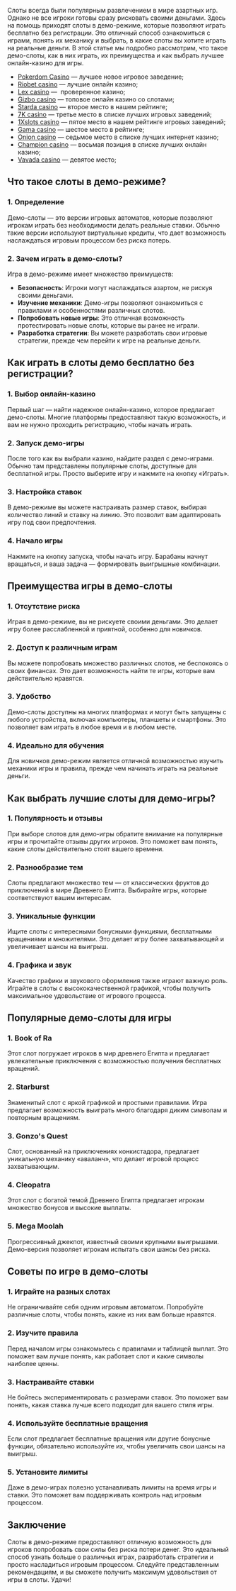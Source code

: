 Слоты всегда были популярным развлечением в мире азартных игр. Однако не все игроки готовы сразу рисковать своими деньгами. Здесь на помощь приходят слоты в демо-режиме, которые позволяют играть бесплатно без регистрации. Это отличный способ ознакомиться с играми, понять их механику и выбрать, в какие слоты вы хотите играть на реальные деньги. В этой статье мы подробно рассмотрим, что такое демо-слоты, как в них играть, их преимущества и как выбрать лучшее онлайн-казино для игры.

* [Pokerdom Casino](https://brandplay.link/FwVc4f) — лучшее новое игровое заведение;
* [Riobet casino](https://brandplay.link/TnjsxFvH) — лучшие онлайн казино;
* [Lex casino](https://brandplay.link/VMqNXPFs) —  проверенное казино;
* [Gizbo casino](https://brandplay.link/rvzLrVLp) — топовое онлайн казино со слотами;
* [Starda casino](https://brandplay.link/HDcDrxLk) — второе место в нашем рейтинге;
* [7K casino](https://brandplay.link/dd46bNgD) — третье место в списке лучших игровых заведений;
* [1Xslots casino](https://brandplay.link/J2ZbqMPZ) — пятое место в нашем рейтинге игровых заведений;
* [Gama casino](https://brandplay.link/RD52jZbL) — шестое место в рейтинге;
* [Onion casino](https://brandplay.link/8LcS6Djb) — седьмое место в списке лучших интернет казино;
* [Champion casino](https://temon-gter.cfd/go/9n8?p56190p303844p3509t17502) — восьмая позиция в списке лучших онлайн казино;
* [Vavada casino](https://vavadapartner.pro/?promo=75590753-cc8b-4c4a-8d71-99b7a2293439-jud\&target=register) — девятое место;

## Что такое слоты в демо-режиме?

### 1. Определение

Демо-слоты — это версии игровых автоматов, которые позволяют игрокам играть без необходимости делать реальные ставки. Обычно такие версии используют виртуальные кредиты, что дает возможность наслаждаться игровым процессом без риска потерь.

### 2. Зачем играть в демо-слоты?

Игра в демо-режиме имеет множество преимуществ:

* **Безопасность**: Игроки могут наслаждаться азартом, не рискуя своими деньгами.
* **Изучение механики**: Демо-игры позволяют ознакомиться с правилами и особенностями различных слотов.
* **Попробовать новые игры**: Это отличная возможность протестировать новые слоты, которые вы ранее не играли.
* **Разработка стратегии**: Вы можете разработать свои игровые стратегии, прежде чем перейти к игре на реальные деньги.

## Как играть в слоты демо бесплатно без регистрации?

### 1. Выбор онлайн-казино

Первый шаг — найти надежное онлайн-казино, которое предлагает демо-слоты. Многие платформы предоставляют такую возможность, и вам не нужно проходить регистрацию, чтобы начать играть.

### 2. Запуск демо-игры

После того как вы выбрали казино, найдите раздел с демо-играми. Обычно там представлены популярные слоты, доступные для бесплатной игры. Просто выберите игру и нажмите на кнопку «Играть».

### 3. Настройка ставок

В демо-режиме вы можете настраивать размер ставок, выбирая количество линий и ставку на линию. Это позволит вам адаптировать игру под свои предпочтения.

### 4. Начало игры

Нажмите на кнопку запуска, чтобы начать игру. Барабаны начнут вращаться, и ваша задача — формировать выигрышные комбинации.

## Преимущества игры в демо-слоты

### 1. Отсутствие риска

Играя в демо-режиме, вы не рискуете своими деньгами. Это делает игру более расслабленной и приятной, особенно для новичков.

### 2. Доступ к различным играм

Вы можете попробовать множество различных слотов, не беспокоясь о своих финансах. Это дает возможность найти те игры, которые вам действительно нравятся.

### 3. Удобство

Демо-слоты доступны на многих платформах и могут быть запущены с любого устройства, включая компьютеры, планшеты и смартфоны. Это позволяет вам играть в любое время и в любом месте.

### 4. Идеально для обучения

Для новичков демо-режим является отличной возможностью изучить механики игры и правила, прежде чем начинать играть на реальные деньги.

## Как выбрать лучшие слоты для демо-игры?

### 1. Популярность и отзывы

При выборе слотов для демо-игры обратите внимание на популярные игры и прочитайте отзывы других игроков. Это поможет вам понять, какие слоты действительно стоят вашего времени.

### 2. Разнообразие тем

Слоты предлагают множество тем — от классических фруктов до приключений в мире Древнего Египта. Выбирайте игры, которые соответствуют вашим интересам.

### 3. Уникальные функции

Ищите слоты с интересными бонусными функциями, бесплатными вращениями и множителями. Это делает игру более захватывающей и увеличивает шансы на выигрыш.

### 4. Графика и звук

Качество графики и звукового оформления также играют важную роль. Играйте в слоты с высококачественной графикой, чтобы получить максимальное удовольствие от игрового процесса.

## Популярные демо-слоты для игры

### 1. **Book of Ra**

Этот слот погружает игроков в мир древнего Египта и предлагает увлекательные приключения с возможностью получения бесплатных вращений.

### 2. **Starburst**

Знаменитый слот с яркой графикой и простыми правилами. Игра предлагает возможность выиграть много благодаря диким символам и повторным вращениям.

### 3. **Gonzo's Quest**

Слот, основанный на приключениях конкистадора, предлагает уникальную механику «аваланч», что делает игровой процесс захватывающим.

### 4. **Cleopatra**

Этот слот с богатой темой Древнего Египта предлагает игрокам множество бонусов и высокие выплаты.

### 5. **Mega Moolah**

Прогрессивный джекпот, известный своими крупными выигрышами. Демо-версия позволяет игрокам испытать свои шансы без риска.

## Советы по игре в демо-слоты

### 1. Играйте на разных слотах

Не ограничивайте себя одним игровым автоматом. Попробуйте различные слоты, чтобы понять, какие из них вам больше нравятся.

### 2. Изучите правила

Перед началом игры ознакомьтесь с правилами и таблицей выплат. Это поможет вам лучше понять, как работает слот и какие символы наиболее ценны.

### 3. Настраивайте ставки

Не бойтесь экспериментировать с размерами ставок. Это поможет вам понять, какая ставка лучше всего подходит для вашего стиля игры.

### 4. Используйте бесплатные вращения

Если слот предлагает бесплатные вращения или другие бонусные функции, обязательно используйте их, чтобы увеличить свои шансы на выигрыш.

### 5. Установите лимиты

Даже в демо-играх полезно устанавливать лимиты на время игры и ставки. Это поможет вам поддерживать контроль над игровым процессом.

## Заключение

Слоты в демо-режиме предоставляют отличную возможность для игроков попробовать свои силы без риска потери денег. Это идеальный способ узнать больше о различных играх, разработать стратегии и просто насладиться игровым процессом. Следуйте представленным рекомендациям, и вы сможете получить максимум удовольствия от игры в слоты. Удачи!
